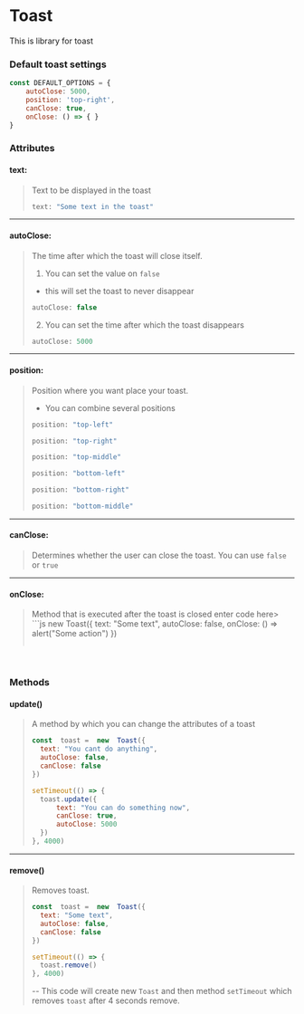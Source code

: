 


# Toast
This is library for toast

### Default toast settings
```js
const DEFAULT_OPTIONS = {
    autoClose: 5000,
    position: 'top-right',
    canClose: true,
    onClose: () => { }
}
```
### Attributes
#### text: 
> Text to be displayed in the toast
>```js
>text: "Some text in the toast"
>```
 - - - 
 #### autoClose:  
> The time after which the toast will close itself.
> 1. You can set the value on `false`
> - this will set the toast to never disappear
>```js 
>autoClose: false
>```
>2. You can set the time after which the toast disappears
>```js
>autoClose: 5000
>```
 - - -

 #### position: 
> Position where you want place your toast.
> - You can combine several positions
> ```js 
>position: "top-left"
>```
> ```js 
>position: "top-right"
>```
> ```js 
>position: "top-middle"
>```
>```js
>position: "bottom-left"
>```
> ```js 
>position: "bottom-right"
>```
> ```js 
>position: "bottom-middle"
>```
 - - -
#### canClose:
> Determines whether the user can close the toast.
> You can use `false` or `true`
 - - -
 #### onClose: 
> Method that is executed after the toast is closed
enter code here> ```js
>new  Toast({
>    text: "Some text",
>    autoClose: false,
>    onClose: () => alert("Some action")
>})
>```

&nbsp;
### Methods
 #### update()
> A method by which you can change the attributes of a toast
>```js
>const  toast =  new  Toast({
>	text: "You cant do anything",
>	autoClose: false,
>	canClose: false
>})
>
>setTimeout(() => {
>	toast.update({
>		text: "You can do something now",
>		canClose: true,
>		autoClose: 5000
>	})
>}, 4000)
>```
 - - -
 #### remove()
> Removes toast.
>```js
>const  toast =  new  Toast({
>	text: "Some text",
>	autoClose: false,
>	canClose: false
>})
>
>setTimeout(() => {
>	toast.remove()
>}, 4000)
>```
> -- This code will create new `Toast` and then method `setTimeout` which removes `toast` after 4 seconds remove.
 
